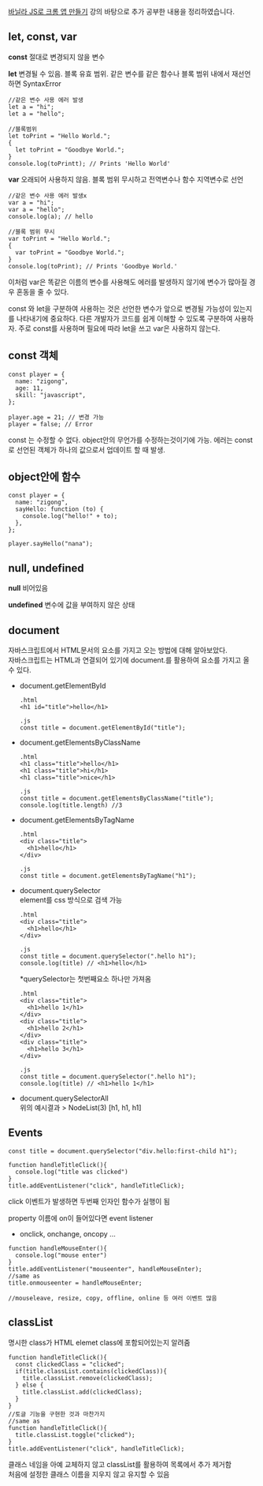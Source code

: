 [바닐라 JS로 크롬 앱 만들기](https://nomadcoders.co/javascript-for-beginners) 강의 바탕으로 추가 공부한 내용을 정리하였습니다.

## let, const, var
**const**
절대로 변경되지 않을 변수

**let**
변경될 수 있음. 블록 유효 범위.
같은 변수를 같은 함수나 블록 범위 내에서 재선언 하면 SyntaxError

```
//같은 변수 사용 에러 발생
let a = "hi";
let a = "hello";

//블록범위
let toPrint = "Hello World.";
{
  let toPrint = "Goodbye World.";
}
console.log(toPrintt); // Prints 'Hello World'
```

**var**
오래되어 사용하지 않음. 블록 범위 무시하고 전역변수나 함수 지역변수로 선언
```
//같은 변수 사용 에러 발생x
var a = "hi";
var a = "hello";
console.log(a); // hello

//블록 범위 무시
var toPrint = "Hello World.";
{
  var toPrint = "Goodbye World.";
}
console.log(toPrint); // Prints 'Goodbye World.'
```
이처럼 var은 똑같은 이름의 변수를 사용해도 에러를 발생하지 않기에 변수가 많아질 경우 혼동을 줄 수 있다. 

const 와 let을 구분하여 사용하는 것은 선언한 변수가 앞으로 변경될 가능성이 있는지를 나타내기에 중요하다. 다른 개발자가 코드를 쉽게 이해할 수  있도록 구분하여 사용하자. 주로 const를 사용하며 필요에 따라 let을 쓰고 var은 사용하지 않는다.

## const 객체
```
const player = {
  name: "zigong",
  age: 11,
  skill: "javascript",
};

player.age = 21; // 변경 가능 
player = false; // Error
```
const 는 수정할 수 없다. object안의 무언가를 수정하는것이기에 가능. 
에러는 const로 선언된 객체가 하나의 값으로서 업데이트 할 때 발생.

## object안에 함수
```
const player = {
  name: "zigong",
  sayHello: function (to) {
    console.log("hello!" + to);
  },
};

player.sayHello("nana");
```

## null, undefined
**null**
비어있음

**undefined**
변수에 값을 부여하지 않은 상태

## document
자바스크립트에서 HTML문서의 요소를 가지고 오는 방법에 대해 알아보았다.<br />
자바스크립트는 HTML과 연결되어 있기에 document.를 활용하여 요소를 가지고 올 수 있다.  
- document.getElementById
  ```
  .html
  <h1 id="title">hello</h1>
  
  .js
  const title = document.getElementById("title");
  ```
- document.getElementsByClassName
    ```
  .html
  <h1 class="title">hello</h1>
  <h1 class="title">hi</h1>
  <h1 class="title">nice</h1>

  .js
  const title = document.getElementsByClassName("title");
  console.log(title.length) //3
  ```
- document.getElementsByTagName
  ```
  .html
  <div class="title">
    <h1>hello</h1>
  </div>

  .js
  const title = document.getElementsByTagName("h1");
  ```
- document.querySelector <br />
  element를 css 방식으로 검색 가능
  ```
  .html
  <div class="title">
    <h1>hello</h1>
  </div>

  .js
  const title = document.querySelector(".hello h1");
  console.log(title) // <h1>hello</h1>
  ```
  *querySelector는 첫번째요소 하나만 가져옴
  ```
  .html
  <div class="title">
    <h1>hello 1</h1>
  </div>
  <div class="title">
    <h1>hello 2</h1>
  </div>
  <div class="title">
    <h1>hello 3</h1>
  </div>

  .js
  const title = document.querySelector(".hello h1");
  console.log(title) // <h1>hello 1</h1>
  ```
- document.querySelectorAll <br />
  위의 예시결과 > NodeList(3) [h1, h1, h1]

## Events
```
const title = document.querySelector("div.hello:first-child h1");

function handleTitleClick(){
  console.log("title was clicked")
}
title.addEventListener("click", handleTitleClick);
```
click 이벤트가 발생하면 두번째 인자인 함수가 실행이 됨

property 이름에 on이 들어있다면 event listener
- onclick, onchange, oncopy ... 
```
function handleMouseEnter(){
  console.log("mouse enter")
}
title.addEventListener("mouseenter", handleMouseEnter);
//same as
title.onmouseenter = handleMouseEnter;

//mouseleave, resize, copy, offline, online 등 여러 이벤트 많음
```

## classList
명시한 class가 HTML elemet class에 포함되어있는지 알려줌
```
function handleTitleClick(){
  const clickedClass = "clicked";
  if(title.classList.contains(clickedClass)){
    title.classList.remove(clickedClass);
  } else {
    title.classList.add(clickedClass);
  }
}
//토글 기능을 구현한 것과 마찬가지
//same as
function handleTitleClick(){
  title.classList.toggle("clicked");
}
title.addEventListener("click", handleTitleClick);
```
클래스 네임을 아예 교체하지 않고 classList를 활용하여 목록에서 추가 제거함<br />
처음에 설정한 클래스 이름을 지우지 않고 유지할 수 있음
